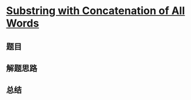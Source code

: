 # [Substring with Concatenation of All Words](https://leetcode.com/problems/substring-with-concatenation-of-all-words/)
## 题目


## 解题思路


## 总结


